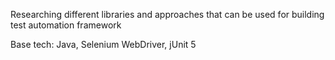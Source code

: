 Researching different libraries and approaches that can be used for building test automation framework

Base tech: Java, Selenium WebDriver, jUnit 5
